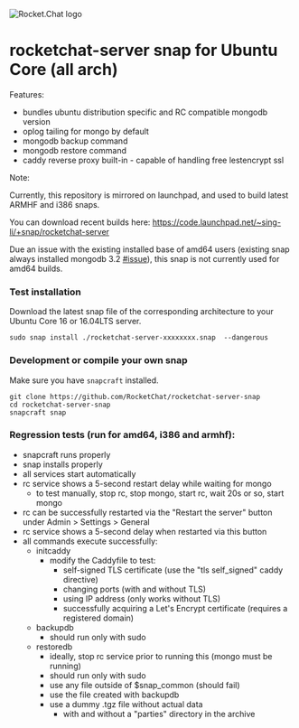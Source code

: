 ![Rocket.Chat logo](https://rocket.chat/images/logo/logo-dark.svg?v3)

# rocketchat-server snap for Ubuntu Core  (all arch)

Features:
* bundles ubuntu distribution specific and RC compatible mongodb version
* oplog tailing for mongo by default
* mongodb backup command  
* mongodb restore command
* caddy reverse proxy built-in - capable of handling free lestencrypt ssl

Note:

Currently, this repository is mirrored on launchpad, and used to build latest ARMHF and i386 snaps.   

You can download recent builds here:
https://code.launchpad.net/~sing-li/+snap/rocketchat-server

Due an issue with the existing installed base of amd64 users (existing snap always installed mongodb 3.2  [#issue](https://github.com/RocketChat/rocketchat-server-snap/issues/3)), this snap is not currently used for amd64 builds.

### Test installation 

Download the latest snap file of the corresponding architecture to your Ubuntu Core 16 or 16.04LTS server.

`sudo snap install ./rocketchat-server-xxxxxxxx.snap  --dangerous`


### Development or compile your own snap

Make sure you have `snapcraft` installed.

```
git clone https://github.com/RocketChat/rocketchat-server-snap
cd rocketchat-server-snap
snapcraft snap
```

### Regression tests (run for amd64, i386 and armhf):
- snapcraft runs properly
- snap installs properly
- all services start automatically
- rc service shows a 5-second restart delay while waiting for mongo
	- to test manually, stop rc, stop mongo, start rc, wait 20s or so, start mongo
- rc can be successfully restarted via the "Restart the server" button under Admin > Settings > General
- rc service shows a 5-second delay when restarted via this button
- all commands execute successfully:
	- initcaddy
		- modify the Caddyfile to test:
			- self-signed TLS certificate (use the "tls self_signed" caddy directive)
			- changing ports (with and without TLS)
			- using IP address (only works without TLS)
			- successfully acquiring a Let's Encrypt certificate (requires a registered domain)
	- backupdb
		- should run only with sudo
	- restoredb
		- ideally, stop rc service prior to running this (mongo must be running)
		- should run only with sudo
		- use any file outside of $snap_common (should fail)
		- use the file created with backupdb
		- use a dummy .tgz file without actual data
			- with and without a "parties" directory in the archive
